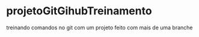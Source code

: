 # projetoGitGihubTreinamento
treinando comandos no git com um projeto feito com mais de uma branche  
